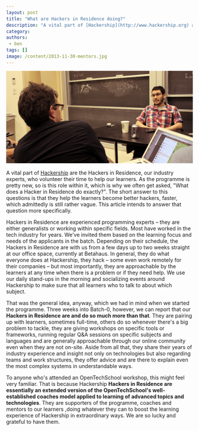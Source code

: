 ```yaml
---
layout: post
title: "What are Hackers in Residence doing?"
description: "A vital part of [Hackership](http://www.hackership.org) are the Hackers in Residence, our industry experts, who volunteer their time to help our learners. As the programme is pretty new, so is this role within it, which is why we often get asked, \"What does a Hacker in Residence do exactly?\". The short answer to this questions is that they help the learners become better hackers, faster, which admittedly is still rather vague. This article intends to answer that question more specifically."
category:
authors:
 - ben
tags: []
image: /content/2013-11-30-mentors.jpg
---
```


![Mentoring](/content/2013-11-30-mentors.jpg)

A vital part of [Hackership](http://www.hackership.org) are the Hackers in Residence, our industry experts, who volunteer their time to help our learners. As the programme is pretty new, so is this role within it, which is why we often get asked, "What does a Hacker in Residence do exactly?". The short answer to this questions is that they help the learners become better hackers, faster, which admittedly is still rather vague. This article intends to answer that question more specifically.

Hackers in Residence are experienced programming experts – they are either generalists or working within specific fields. Most have worked in the tech industry for years. We've invited them based on the learning focus and needs of the applicants in the batch. Depending on their schedule, the Hackers in Residence are with us from a few days up to two weeks straight at our office space, currently at Betahaus. In general, they do what everyone does at Hackership, they hack – some even work remotely for their companies – but most importantly, they are approachable by the learners at any time when there is a problem or if they need help. We use our daily stand-ups in the morning and socializing events around Hackership to make sure that all learners who to talk to about which subject.

That was the general idea, anyway, which we had in mind when we started the programme. Three weeks into Batch-0, however, we can report that our **Hackers in Residence are and do so much more than that**. They are pairing up with learners, sometimes full-time, others do so whenever there's a big problem to tackle, they are giving workshops on specific tools or frameworks, running regular Q&A sessions on specific subjects and languages and are generally approachable through our online community even when they are not on-site. Aside from all that, they share their years of industry experience and insight not only on technologies but also regarding teams and work structures, they offer advice and are there to explain even the most complex systems in understandable ways.

To anyone who's attended an OpenTechSchool workshop, this might feel very familiar. That is because Hackership **Hackers in Residence are essentially an extended version of the OpenTechSchool's well-established coaches model applied to learning of advanced topics and technologies**. They are supporters of the programme, coaches and mentors to our learners ,doing whatever they can to boost the learning experience of Hackership in extraordinary ways. We are so lucky and grateful to have them.

